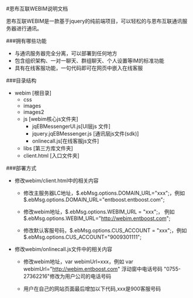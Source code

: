 #恩布互联WEBIM说明文档

恩布互联WEBIM是一款基于jquery的纯前端项目，可以轻松的与恩布互联通讯服务器进行通讯。

###拥有哪些功能
* 与通讯服务器完全分离，可以部署到任何地方
* 包含组织架构、一对一聊天、群组聊天、个人设置等IM的标准功能
* 具有在线客服功能，一句代码即可在网页中嵌入在线客服

###目录结构
* webim [根目录]
	* css
	* images
	* images2
	* js   [webim核心js文件夹]
		* jqEBMessengerUI.js[UI层js	文件]
		* jquery.jqEBMessenger.js [通讯层js文件(sdk)]
		* onlinecall.js[在线客服js文件]
	* libs [第三方库文件夹]
	* client.html [入口文件夹]

###部署方式
* 修改webim/client.html中的相关内容
	* 修改主服务器LC地址，$.ebMsg.options.DOMAIN_URL="xxx";，例如 $.ebMsg.options.DOMAIN_URL="entboost.entboost.com";
	
	* 修改webim地址，$.ebMsg.options.WEBIM_URL = "xxx";， 例如$.ebMsg.options.WEBIM_URL="http://webim.entboost.com";
	
	* 修改默认客服号码，$.ebMsg.options.CUS_ACCOUNT = "xxx";，例如$.ebMsg.options.CUS_ACCOUNT="9009301111";

* 修改webim/onlinecall.js文件中的相关内容
	* 修改webim地址，var webimUrl=xxx，例如 var webimUrl="http://webim.entboost.com"
	浮动窗中电话号码 "0755-27362216"修改为用户公司的电话号码
	
	* 用户在自己的网站页面最后增加以下代码<script type="text/javascript" src="http://webimUrl/js/onlinecall.js?to_account=xxx" charset="UTF-8"></script>,xxx是900客服号码
	 
	
	
	
